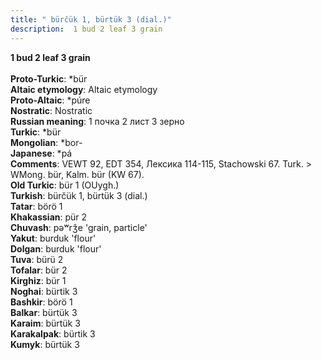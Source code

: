 ```yaml
---
title: " bürčük 1, bürtük 3 (dial.)"
description:  1 bud 2 leaf 3 grain
---
```

<p data-pagefind-weight="0.5">
<strong> 1 bud 2 leaf 3 grain</strong><br><br>
<strong>Proto-Turkic</strong>:  *bür<br>
<strong>Altaic etymology</strong>:  Altaic etymology<br>
<strong> Proto-Altaic</strong>:  *púre<br>
<strong>Nostratic</strong>:  Nostratic<br>
<strong>Russian meaning</strong>:  1 почка 2 лист 3 зерно<br>
<strong>Turkic</strong>:  *bür<br>
<strong>Mongolian</strong>:  *bor-<br>
<strong>Japanese</strong>:  *pá<br>
<strong>Comments</strong>:  VEWT 92, EDT 354, Лексика 114-115, Stachowski 67. Turk. > WMong. bür, Kalm. bür (KW 67).<br>
<strong>Old Turkic</strong>:  bür 1 (OUygh.)<br>
<strong>Turkish</strong>:  bürčük 1, bürtük 3 (dial.)<br>
<strong>Tatar</strong>:  börö 1<br>
<strong>Khakassian</strong>:  pür 2<br>
<strong>Chuvash</strong>:  pǝʷrǯe 'grain, particle'<br>
<strong>Yakut</strong>:  burduk 'flour'<br>
<strong>Dolgan</strong>:  burduk 'flour'<br>
<strong>Tuva</strong>:  bürü 2<br>
<strong>Tofalar</strong>:  bür 2<br>
<strong>Kirghiz</strong>:  bür 1<br>
<strong>Noghai</strong>:  bürtik 3<br>
<strong>Bashkir</strong>:  börö 1<br>
<strong>Balkar</strong>:  bürtük 3<br>
<strong>Karaim</strong>:  bürtük 3<br>
<strong>Karakalpak</strong>:  bürtik 3<br>
<strong>Kumyk</strong>:  bürtük 3<br>

</p>
